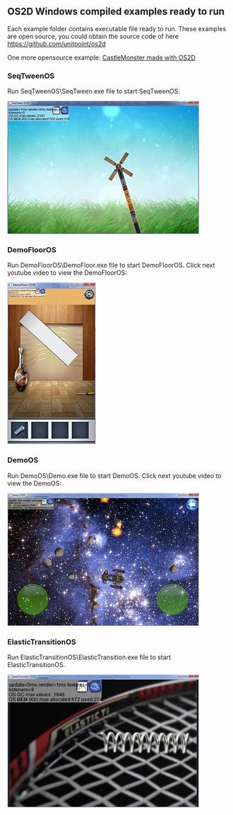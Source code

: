 ## OS2D Windows compiled examples ready to run

Each example folder contains executable file ready to run. These examples are open source, you could obtain the source code of here https://github.com/unitpoint/os2d

One more opensource example: [CastleMonster made with OS2D](https://github.com/unitpoint/CastleMonster)

### SeqTweenOS
Run SeqTweenOS\SeqTween.exe file to start SeqTweenOS.

![Opensource SeqTweenOS example made with OS2D](https://raw.githubusercontent.com/unitpoint/os2d-bin-win/master/SeqTweenOS/SeqTween.jpg)

### DemoFloorOS
Run DemoFloorOS\DemoFloor.exe file to start DemoFloorOS. Click next youtube video to view the DemoFloorOS:

[![Opensource DemoFloorOS example made with OS2D, level 2](https://raw.githubusercontent.com/unitpoint/os2d-bin-win/master/DemoFloorOS/DemoFloor.jpg)](http://www.youtube.com/watch?v=rJRRq-x2uBI)

### DemoOS
Run DemoOS\Demo.exe file to start DemoOS. Click next youtube video to view the DemoOS:

[![Opensource DemoOS example made with OS2D](https://raw.githubusercontent.com/unitpoint/os2d-bin-win/master/DemoOS/Demo.jpg)](http://www.youtube.com/watch?v=w8IdHx2uq0c)

### ElasticTransitionOS
Run ElasticTransitionOS\ElasticTransition.exe file to start ElasticTransitionOS.

![Opensource ElasticTransitionOS example made with OS2D](https://raw.githubusercontent.com/unitpoint/os2d-bin-win/master/ElasticTransitionOS/ElasticTransition.jpg)
